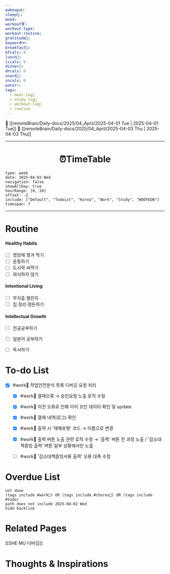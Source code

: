 ```yaml
---
wakeup🌞: 
sleep🌜: 
mood: 
workout🏋️: 
workout-type: 
workout-routine: 
gratitude🙏: 
keyword🗝️: 
breakfast🍳: 
bfcals: 0
lunch🍚: 
lccals: 0
dinner🥗: 
dncals: 0
snack🍬: 
sncals: 0
water💧: 
tags:
  - meal-log📝
  - study-log📓
  - workout-log💪
  - routine
---
```


🔺 [[remoteBrain/Daily-docs/2025/04_April/2025-04-01 Tue | 2025-04-01 Tue]]
🔻 [[remoteBrain/Daily-docs/2025/04_April/2025-04-03 Thu | 2025-04-03 Thu]]
___
<h1> <center>⏰TimeTable </center> </h1>

```gEvent
type: week
date: 2025-04-02 Wed
navigation: false
showAllDay: true
hourRange: [8, 24]
offset: -2
include: ["Default", "Todoist", "Korea", "Work", "Study", "WOOYEON"]
timespan: 7
```

--- 


# Routine 

####  Healthy Habits
- [ ] 영양제 챙겨 먹기
- [ ] 운동하기
- [ ] 도시락 싸먹기 
- [ ] 외식하지 않기 

####  Intentional Living 
- [ ] 무지출 챌린지 
- [ ] 집 정리·정돈하기

#### Intellectual Growth
- [ ] 전공공부하기
- [ ] 일본어 공부하기
- [ ] 독서하기



# To-do List

- [x] #work💼 작업안전분석 목록 디버깅 요청 처리
	- [x] #work💼 결재오류 → 승인요청 노출 로직 수정
	- [x] #work💼 이전 오류로 인해 이미 꼬인 데이터 확인 및 update
	- [x] #work💼 결재 내역(로그) 확인
	- [x] #work💼 출력 시 '재해유형' 코드 → 이름으로 변경
	- [x] #work💼 출력 버튼 노출 관련 로직 수정 → '출력' 버튼 전 과정 노출 / '감소대책증빙 출력' 버튼 일부 상황에서만 노출
	- [ ] #work💼 '감소대책증빙서류 출력' 오류 대폭 수정


# Overdue List
```tasks
not done
(tags include #work💼) OR (tags include #chores🧺) OR (tags include #todo)
path does not include 2025-04-02 Wed
hide backlink
```

# Related Pages

[[SHE MU 디버깅]]


# Thoughts & Inspirations

